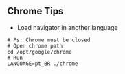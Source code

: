 ## Chrome Tips

- Load navigator in another language
```
# Ps: Chrome must be closed
# Open chrome path
cd /opt/google/chrome
# Run 
LANGUAGE=pt_BR ./chrome
```
